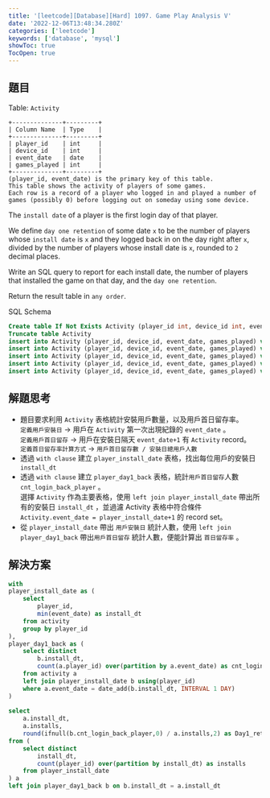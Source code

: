 ```yaml
---
title: '[leetcode][Database][Hard] 1097. Game Play Analysis V'
date: '2022-12-06T13:48:34.280Z'
categories: ['leetcode']
keywords: ['database', 'mysql']
showToc: true
TocOpen: true
---
```


## 題目

Table: `Activity`
```
+--------------+---------+  
| Column Name  | Type    |  
+--------------+---------+  
| player_id    | int     |  
| device_id    | int     |  
| event_date   | date    |  
| games_played | int     |  
+--------------+---------+  
(player_id, event_date) is the primary key of this table.  
This table shows the activity of players of some games.  
Each row is a record of a player who logged in and played a number of games (possibly 0) before logging out on someday using some device.
```
The `install date` of a player is the first login day of that player.

We define `day one retention` of some date `x` to be the number of players whose `install date` is `x` and they logged back in on the day right after `x`, divided by the number of players whose install date is `x`, rounded to `2` decimal places.

Write an SQL query to report for each install date, the number of players that installed the game on that day, and the `day one retention`.

Return the result table in `any order`.

SQL Schema
```sql
Create table If Not Exists Activity (player_id int, device_id int, event_date date, games_played int)  
Truncate table Activity  
insert into Activity (player_id, device_id, event_date, games_played) values ('1', '2', '2016-03-01', '5')  
insert into Activity (player_id, device_id, event_date, games_played) values ('1', '2', '2016-03-02', '6')  
insert into Activity (player_id, device_id, event_date, games_played) values ('2', '3', '2017-06-25', '1')  
insert into Activity (player_id, device_id, event_date, games_played) values ('3', '1', '2016-03-01', '0')  
insert into Activity (player_id, device_id, event_date, games_played) values ('3', '4', '2018-07-03', '5')
```
## 解題思考

*   題目要求利用 `Activity` 表格統計安裝用戶數量，以及用戶首日留存率。  
    `定義用戶安裝日` → 用戶在 `Activity` 第一次出現紀錄的 `event_date` 。  
    `定義用戶首日留存` → 用戶在安裝日隔天 `event_date+1` 有 `Activity` record。  
    `定義首日留存率計算方式` → `用戶首日留存數 / 安裝日總用戶人數`
*   透過 `with clause` 建立 `player_install_date` 表格，找出每位用戶的安裝日 `install_dt`
*   透過 `with clause` 建立 `player_day1_back` 表格，統計`用戶首日留存`人數 `cnt_login_back_player` 。  
    選擇 `Activity` 作為主要表格，使用 `left join player_install_date` 帶出所有的安裝日 `install_dt` ，並過濾 Activity 表格中符合條件 `Activity.event_date = player_install_date+1` 的 record set。
*   從 `player_install_date` 帶出 `用戶安裝日` 統計人數，使用 `left join player_day1_back` 帶出`用戶首日留存` 統計人數，便能計算出 `首日留存率` 。

## 解決方案
```sql
with  
player_install_date as (  
    select  
        player_id,  
        min(event_date) as install_dt  
    from activity  
    group by player_id  
),  
player_day1_back as (  
    select distinct  
        b.install_dt,  
        count(a.player_id) over(partition by a.event_date) as cnt_login_back_player  
    from activity a  
    left join player_install_date b using(player_id)  
    where a.event_date = date_add(b.install_dt, INTERVAL 1 DAY)  
)  
  
select   
    a.install_dt,  
    a.installs,  
    round(ifnull(b.cnt_login_back_player,0) / a.installs,2) as Day1_retention  
from (  
    select distinct   
        install_dt,  
        count(player_id) over(partition by install_dt) as installs  
    from player_install_date  
) a  
left join player_day1_back b on b.install_dt = a.install_dt
```